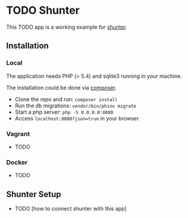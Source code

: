 # TODO Shunter

This TODO app is a working example for [shunter][nature/shunter].

## Installation

### Local

The application needs PHP (> 5.4) and sqlite3 running in your machine.

The installation could be done via [composer][getcomposer.org].
 - Clone the repo and run: `composer install`
 - Run the db migrations: `vendor/bin/phinx migrate`
 - Start a php server: `php -S 0.0.0.0:8080`
 - Access `localhost:8080?json=true` in your browser

### Vagrant
 - TODO

### Docker
 - TODO

## Shunter Setup
 - TODO [how to connect shunter with this app]

[nature/shunter]: https://github.com/nature/shunter
[getcomposer.org]: https://getcomposer.org/
